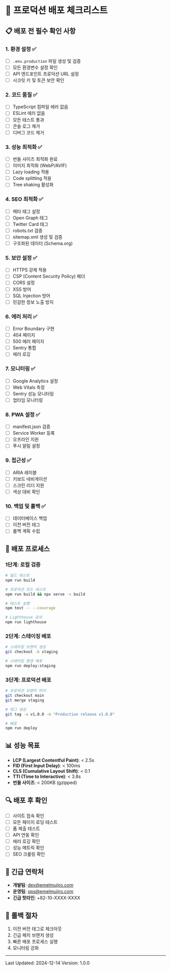 # 🚀 프로덕션 배포 체크리스트

## 📋 배포 전 필수 확인 사항

### 1. 환경 설정 ✅

- [ ] `.env.production` 파일 생성 및 검증
- [ ] 모든 환경변수 설정 확인
- [ ] API 엔드포인트 프로덕션 URL 설정
- [ ] 시크릿 키 및 토큰 보안 확인

### 2. 코드 품질 ✅

- [ ] TypeScript 컴파일 에러 없음
- [ ] ESLint 에러 없음
- [ ] 모든 테스트 통과
- [ ] 콘솔 로그 제거
- [ ] 디버그 코드 제거

### 3. 성능 최적화 ✅

- [ ] 번들 사이즈 최적화 완료
- [ ] 이미지 최적화 (WebP/AVIF)
- [ ] Lazy loading 적용
- [ ] Code splitting 적용
- [ ] Tree shaking 활성화

### 4. SEO 최적화 ✅

- [ ] 메타 태그 설정
- [ ] Open Graph 태그
- [ ] Twitter Card 태그
- [ ] robots.txt 검증
- [ ] sitemap.xml 생성 및 검증
- [ ] 구조화된 데이터 (Schema.org)

### 5. 보안 설정 ✅

- [ ] HTTPS 강제 적용
- [ ] CSP (Content Security Policy) 헤더
- [ ] CORS 설정
- [ ] XSS 방어
- [ ] SQL Injection 방어
- [ ] 민감한 정보 노출 방지

### 6. 에러 처리 ✅

- [ ] Error Boundary 구현
- [ ] 404 페이지
- [ ] 500 에러 페이지
- [ ] Sentry 통합
- [ ] 에러 로깅

### 7. 모니터링 ✅

- [ ] Google Analytics 설정
- [ ] Web Vitals 측정
- [ ] Sentry 성능 모니터링
- [ ] 업타임 모니터링

### 8. PWA 설정 ✅

- [ ] manifest.json 검증
- [ ] Service Worker 등록
- [ ] 오프라인 지원
- [ ] 푸시 알림 설정

### 9. 접근성 ✅

- [ ] ARIA 레이블
- [ ] 키보드 네비게이션
- [ ] 스크린 리더 지원
- [ ] 색상 대비 확인

### 10. 백업 및 롤백 ✅

- [ ] 데이터베이스 백업
- [ ] 이전 버전 태그
- [ ] 롤백 계획 수립

## 🔧 배포 프로세스

### 1단계: 로컬 검증

```bash
# 빌드 테스트
npm run build

# 프로덕션 모드 테스트
npm run build && npx serve -s build

# 테스트 실행
npm test -- --coverage

# Lighthouse 검사
npm run lighthouse
```

### 2단계: 스테이징 배포

```bash
# 스테이징 브랜치 생성
git checkout -b staging

# 스테이징 환경 배포
npm run deploy:staging
```

### 3단계: 프로덕션 배포

```bash
# 프로덕션 브랜치 머지
git checkout main
git merge staging

# 태그 생성
git tag -a v1.0.0 -m "Production release v1.0.0"

# 배포
npm run deploy
```

## 📊 성능 목표

- **LCP (Largest Contentful Paint)**: < 2.5s
- **FID (First Input Delay)**: < 100ms
- **CLS (Cumulative Layout Shift)**: < 0.1
- **TTI (Time to Interactive)**: < 3.8s
- **번들 사이즈**: < 200KB (gzipped)

## 🔍 배포 후 확인

- [ ] 사이트 접속 확인
- [ ] 모든 페이지 로딩 테스트
- [ ] 폼 제출 테스트
- [ ] API 연동 확인
- [ ] 에러 로깅 확인
- [ ] 성능 메트릭 확인
- [ ] SEO 크롤링 확인

## 🚨 긴급 연락처

- **개발팀**: dev@emelmujiro.com
- **운영팀**: ops@emelmujiro.com
- **긴급 핫라인**: +82-10-XXXX-XXXX

## 📝 롤백 절차

1. 이전 버전 태그로 체크아웃
2. 긴급 패치 브랜치 생성
3. 빠른 배포 프로세스 실행
4. 모니터링 강화

---

Last Updated: 2024-12-14
Version: 1.0.0
